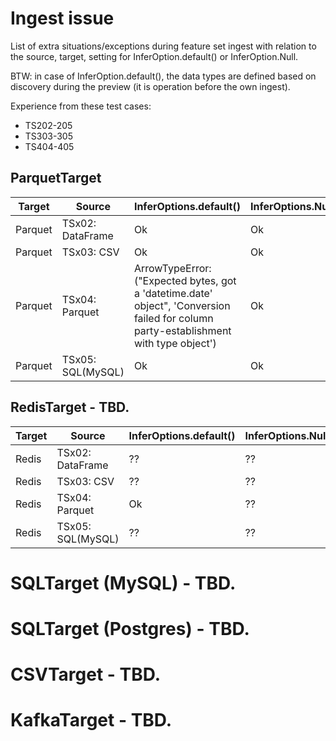 # Ingest issue 

List of extra situations/exceptions during feature set ingest with relation to the 
source, target, setting for InferOption.default() or InferOption.Null.

BTW: in case of InferOption.default(), the data types are defined based on discovery during
the preview (it is operation before the own ingest).

Experience from these test cases:
 - TS202-205
 - TS303-305
 - TS404-405

## ParquetTarget

 Target | Source            | InferOptions.default()                                                                                                                | InferOptions.Null | 
--------|-------------------|---------------------------------------------------------------------------------------------------------------------------------------|--------|
Parquet | TSx02: DataFrame  | Ok                                                                                                                                    | Ok
Parquet | TSx03: CSV        | Ok                                                                                                                                    | Ok
Parquet | TSx04: Parquet    | ArrowTypeError: ("Expected bytes, got a 'datetime.date' object", 'Conversion failed for column party-establishment with type object') | Ok 
Parquet | TSx05: SQL(MySQL) | Ok                                                                                                                                    | Ok


## RedisTarget - TBD.

 Target | Source             | InferOptions.default() | InferOptions.Null  | 
--------|--------------------|------------------------|--------------------|
Redis   | TSx02: DataFrame   | ??                     | ??                 
Redis   | TSx03: CSV         | ??                     | ??                 
Redis   | TSx04: Parquet     | Ok                     | ??                 
Redis   | TSx05: SQL(MySQL)  | ??                     | ??                 

# SQLTarget (MySQL) - TBD.

# SQLTarget (Postgres) - TBD.

# CSVTarget - TBD.

# KafkaTarget - TBD.